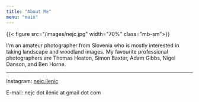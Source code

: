 ```yaml
---
title: "About Me"
menu: "main"
---
```


{{< figure src="/images/nejc.jpg" width="70%" class="mb-sm">}}

I'm an amateur photographer from Slovenia who is mostly interested in taking landscape and woodland images. My favourite professional photographers are Thomas Heaton, Simon Baxter, Adam Gibbs, Nigel Danson, and Ben Horne.

---

Instagram: [nejc.ilenic](https://www.instagram.com/nejc.ilenic)

E-mail: nejc dot ilenic at gmail dot com
